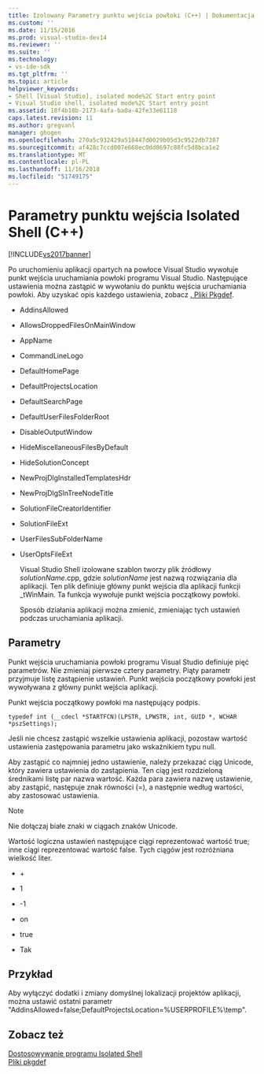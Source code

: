 ```yaml
---
title: Izolowany Parametry punktu wejścia powłoki (C++) | Dokumentacja firmy Microsoft
ms.custom: ''
ms.date: 11/15/2016
ms.prod: visual-studio-dev14
ms.reviewer: ''
ms.suite: ''
ms.technology:
- vs-ide-sdk
ms.tgt_pltfrm: ''
ms.topic: article
helpviewer_keywords:
- Shell [Visual Studio], isolated mode%2C Start entry point
- Visual Studio shell, isolated mode%2C Start entry point
ms.assetid: 18f4b18b-2173-4afa-ba0a-42fe33e61118
caps.latest.revision: 11
ms.author: gregvanl
manager: ghogen
ms.openlocfilehash: 270a5c932429a518447d0029b05d3c9522db7387
ms.sourcegitcommit: af428c7ccd007e668ec0dd8697c88fc5d8bca1e2
ms.translationtype: MT
ms.contentlocale: pl-PL
ms.lasthandoff: 11/16/2018
ms.locfileid: "51749175"
---
```

# <a name="isolated-shell-entry-point-parameters-c"></a>Parametry punktu wejścia Isolated Shell (C++)
[!INCLUDE[vs2017banner](../includes/vs2017banner.md)]

Po uruchomieniu aplikacji opartych na powłoce Visual Studio wywołuje punkt wejścia uruchamiania powłoki programu Visual Studio. Następujące ustawienia można zastąpić w wywołaniu do punktu wejścia uruchamiania powłoki. Aby uzyskać opis każdego ustawienia, zobacz [. Pliki Pkgdef](../extensibility/modifying-the-isolated-shell-by-using-the-dot-pkgdef-file.md).  
  
- AddinsAllowed  
  
- AllowsDroppedFilesOnMainWindow  
  
- AppName  
  
- CommandLineLogo  
  
- DefaultHomePage  
  
- DefaultProjectsLocation  
  
- DefaultSearchPage  
  
- DefaultUserFilesFolderRoot  
  
- DisableOutputWindow  
  
- HideMiscellaneousFilesByDefault  
  
- HideSolutionConcept  
  
- NewProjDlgInstalledTemplatesHdr  
  
- NewProjDlgSlnTreeNodeTitle  
  
- SolutionFileCreatorIdentifier  
  
- SolutionFileExt  
  
- UserFilesSubFolderName  
  
- UserOptsFileExt  
  
  Visual Studio Shell izolowane szablon tworzy plik źródłowy *solutionName*.cpp, gdzie *solutionName* jest nazwą rozwiązania dla aplikacji. Ten plik definiuje główny punkt wejścia dla aplikacji funkcji _tWinMain. Ta funkcja wywołuje punkt wejścia początkowy powłoki.  
  
  Sposób działania aplikacji można zmienić, zmieniając tych ustawień podczas uruchamiania aplikacji.  
  
## <a name="parameters"></a>Parametry  
 Punkt wejścia uruchamiania powłoki programu Visual Studio definiuje pięć parametrów. Nie zmieniaj pierwsze cztery parametry. Piąty parametr przyjmuje listę zastąpienie ustawień. Punkt wejścia początkowy powłoki jest wywoływana z główny punkt wejścia aplikacji.  
  
 Punkt wejścia początkowy powłoki ma następujący podpis.  
  
```  
typedef int (__cdecl *STARTFCN)(LPSTR, LPWSTR, int, GUID *, WCHAR *pszSettings);  
```  
  
 Jeśli nie chcesz zastąpić wszelkie ustawienia aplikacji, pozostaw wartość ustawienia zastępowania parametru jako wskaźnikiem typu null.  
  
 Aby zastąpić co najmniej jedno ustawienie, należy przekazać ciąg Unicode, który zawiera ustawienia do zastąpienia. Ten ciąg jest rozdzieloną średnikami listę par nazwa wartość. Każda para zawiera nazwę ustawienie, aby zastąpić, następuje znak równości (=), a następnie według wartości, aby zastosować ustawienia.  
  
> [!NOTE]
>  Nie dołączaj białe znaki w ciągach znaków Unicode.  
  
 Wartość logiczna ustawień następujące ciągi reprezentować wartość true; inne ciągi reprezentować wartość false. Tych ciągów jest rozróżniana wielkość liter.  
  
-   \+  
  
-   1  
  
-   -1  
  
-   on  
  
-   true  
  
-   Tak  
  
## <a name="example"></a>Przykład  
 Aby wyłączyć dodatki i zmiany domyślnej lokalizacji projektów aplikacji, można ustawić ostatni parametr "AddinsAllowed=false;DefaultProjectsLocation=%USERPROFILE%\temp".  
  
## <a name="see-also"></a>Zobacz też  
 [Dostosowywanie programu Isolated Shell](../extensibility/customizing-the-isolated-shell.md)   
 [Pliki pkgdef](../extensibility/modifying-the-isolated-shell-by-using-the-dot-pkgdef-file.md)

